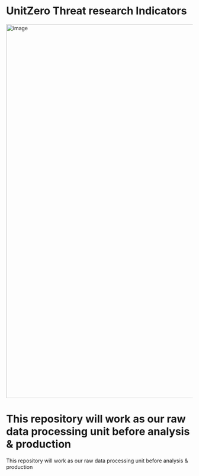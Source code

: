 # UnitZero Threat research Indicators
<img width="1920" height="1008" alt="image" src="https://github.com/user-attachments/assets/16c37a09-9c05-48ce-9ba2-2068bbdddffc" />

# This repository will work as our raw data processing unit before analysis & production
This repository will work as our raw data processing unit before analysis & production
